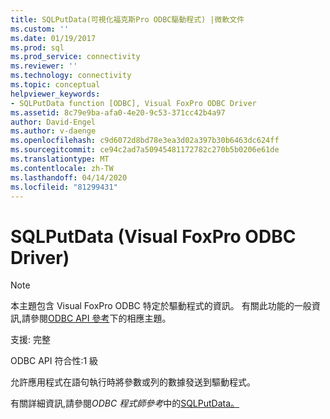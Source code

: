 ```yaml
---
title: SQLPutData(可視化福克斯Pro ODBC驅動程式) |微軟文件
ms.custom: ''
ms.date: 01/19/2017
ms.prod: sql
ms.prod_service: connectivity
ms.reviewer: ''
ms.technology: connectivity
ms.topic: conceptual
helpviewer_keywords:
- SQLPutData function [ODBC], Visual FoxPro ODBC Driver
ms.assetid: 8c79e9ba-afa0-4e20-9c53-371cc42b4a97
author: David-Engel
ms.author: v-daenge
ms.openlocfilehash: c9d6072d8bd78e3ea3d02a397b30b6463dc624ff
ms.sourcegitcommit: ce94c2ad7a50945481172782c270b5b0206e61de
ms.translationtype: MT
ms.contentlocale: zh-TW
ms.lasthandoff: 04/14/2020
ms.locfileid: "81299431"
---
```

# <a name="sqlputdata-visual-foxpro-odbc-driver"></a>SQLPutData (Visual FoxPro ODBC Driver)
> [!NOTE]  
>  本主題包含 Visual FoxPro ODBC 特定於驅動程式的資訊。 有關此功能的一般資訊,請參閱[ODBC API 參考](../../odbc/reference/syntax/odbc-api-reference.md)下的相應主題。  
  
 支援: 完整  
  
 ODBC API 符合性:1 級  
  
 允許應用程式在語句執行時將參數或列的數據發送到驅動程式。  
  
 有關詳細資訊,請參閱*ODBC 程式師參考*中的[SQLPutData。](../../odbc/reference/syntax/sqlputdata-function.md)
